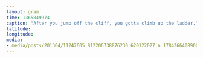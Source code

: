 ```yaml
---
layout: gram
time: 1365849974
caption: "After you jump off the cliff, you gotta climb up the ladder."
latitude: 
longitude: 
media:
- media/posts/201304/11242605_812206738876230_620122027_n_17842664089000351.jpg
---
```

